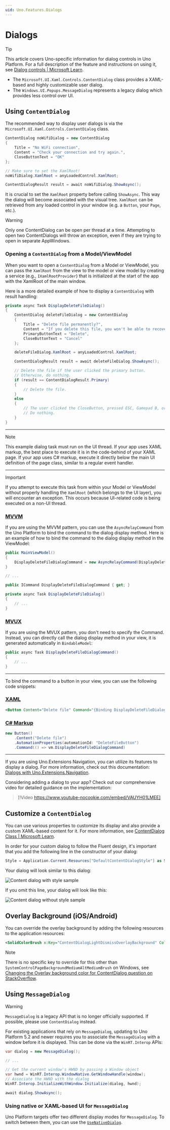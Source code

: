 ```yaml
---
uid: Uno.Features.Dialogs
---
```


# Dialogs

> [!TIP]
> This article covers Uno-specific information for dialog controls in Uno Platform. For a full description of the feature and instructions on using it, see [Dialog controls | Microsoft Learn](https://learn.microsoft.com/windows/apps/design/controls/dialogs-and-flyouts/dialogs).

* The `Microsoft.UI.Xaml.Controls.ContentDialog` class provides a XAML-based and highly customizable user dialog.
* The `Windows.UI.Popups.MessageDialog` represents a legacy dialog which provides less control over UI.

## Using `ContentDialog`

The recommended way to display user dialogs is via the `Microsoft.UI.Xaml.Controls.ContentDialog` class.

```csharp
ContentDialog noWifiDialog = new ContentDialog
{
    Title = "No WiFi connection",
    Content = "Check your connection and try again.",
    CloseButtonText = "OK"
};

// Make sure to set the XamlRoot!
noWifiDialog.XamlRoot = anyLoadedControl.XamlRoot;

ContentDialogResult result = await noWifiDialog.ShowAsync();
```

It is crucial to set the `XamlRoot` property before calling `ShowAsync`. This way the dialog will become associated with the visual tree. `XamlRoot` can be retrieved from any loaded control in your window (e.g. a `Button`, your `Page`, etc.).

> [!WARNING]
> Only one ContentDialog can be open per thread at a time. Attempting to open two ContentDialogs will throw an exception, even if they are trying to open in separate AppWindows.

### Opening a `ContentDialog` from a Model/ViewModel

When you want to open a `ContentDialog` from a Model or ViewModel, you can pass the `XamlRoot` from the view to the model or view model by creating a service (e.g., `IXamlRootProvider`) that is initialized at the start of the app with the XamlRoot of the main window.
<!-- TODO: Add this magic IXamlRootProvider to Uno somewhere! Naming something not existing here, where someone new could just discover this whole topic will most likly not beeing able to get this correctly set up (remarks to UI thread and non UI-Thread)! -->

Here is a more detailed example of how to display a `ContentDialog` with result handling:

```csharp
private async Task DisplayDeleteFileDialog()
{
    ContentDialog deleteFileDialog = new ContentDialog
    {
        Title = "Delete file permanently?",
        Content = "If you delete this file, you won't be able to recover it. Do you want to delete it?",
        PrimaryButtonText = "Delete",
        CloseButtonText = "Cancel"
    };

    deleteFileDialog.XamlRoot = anyLoadedControl.XamlRoot;

    ContentDialogResult result = await deleteFileDialog.ShowAsync();

    // Delete the file if the user clicked the primary button.
    // Otherwise, do nothing.
    if (result == ContentDialogResult.Primary)
    {
        // Delete the file.
    }
    else
    {
        // The user clicked the CloseButton, pressed ESC, Gamepad B, or the system back button.
        // Do nothing.
    }
}
```

---
> [!NOTE]
> This example dialog task must run on the UI thread. If your app uses XAML markup, the best place to execute it is in the code-behind of your XAML page. If your app uses C# markup, execute it directly below the main UI definition of the page class, similar to a regular event handler.

---

> [!IMPORTANT]
> If you attempt to execute this task from within your Model or ViewModel without properly handling the `XamlRoot` (which belongs to the UI layer), you will encounter an exception. This occurs because UI-related code is being executed on a non-UI thread.

### [MVVM](#tab/mvvm)

If you are using the MVVM pattern, you can use the `AsyncRelayCommand` from the Uno Platform to bind the command to the dialog display method. Here is an example of how to bind the command to the dialog display method in the ViewModel:

```csharp
public MainViewModel()
{
    DisplayDeleteFileDialogCommand = new AsyncRelayCommand(DisplayDeleteFileDialog);
}

// ...

public ICommand DisplayDeleteFileDialogCommand { get; }

private async Task DisplayDeleteFileDialog()
{
    // ...
}
```

### [MVUX](#tab/mvux)

If you are using the MVUX pattern, you don't need to specify the Command. Instead, you can directly call the dialog display method in your view, it is generated automatically in `BindableModel`:

```csharp
public async Task DisplayDeleteFileDialogCommand()
{
    // ...
}
```

---

To bind the command to a button in your view, you can use the following code snippets:

### [XAML](#tab/xaml)

```xml
<Button Content="Delete file" Command="{Binding DisplayDeleteFileDialogCommand}" />
```

### [C# Markup](#tab/cs-markup)

```csharp
new Button()
    .Content("Delete file")
    .AutomationProperties(automationId: "DeleteFileButton")
    .Command(() => vm.DisplayDeleteFileDialogCommand)
```

---

If you are using Uno.Extensions Navigation, you can utilize its features to display a dialog. For more information, check out this documentation: [Dialogs with Uno.Extensions.Navigation](xref:Uno.Extensions.Navigation.HowToShowDialog).

Considering adding a dialog to your app? Check out our comprehensive video for detailed guidance on the implementation:

> [!Video https://www.youtube-nocookie.com/embed/VAUYH01LMEE]

## Customize a `ContentDialog`

You can use various properties to customize its display and also provide a custom XAML-based content for it. For more information, see [ContentDialog Class | Microsoft Learn](https://learn.microsoft.com/windows/windows-app-sdk/api/winrt/microsoft.ui.xaml.controls.contentdialog).

In order for your custom dialog to follow the Fluent design, it's important that you add the following line in the constructor of your dialog:

```csharp
Style = Application.Current.Resources["DefaultContentDialogStyle"] as Style;
```

Your dialog will look similar to this dialog:

![Content dialog with style sample](../Assets/features/contentdialog/withstyle.png)

If you omit this line, your dialog will look like this:

![Content dialog without style sample](../Assets/features/contentdialog/withoutstyle.png)

## Overlay Background (iOS/Android)

You can override the overlay background by adding the following resources to the application resources:

```xml
<SolidColorBrush x:Key="ContentDialogLightDismissOverlayBackground" Color="#99000000" />
```

> [!NOTE]
> There is no specific key to override for this other than `SystemControlPageBackgroundMediumAltMediumBrush` on Windows, see [Changing the Overlay background color for ContentDialog question on StackOverflow](https://stackoverflow.com/a/40397576).

## Using `MessageDialog`

> [!WARNING]
> `MessageDialog` is a legacy API that is no longer officially supported. If possible, please use `ContentDialog` instead.

For existing applications that rely on `MessageDialog`, updating to Uno Platform 5.2 and newer requires you to associate the `MessageDialog` with a window before it is displayed. This can be done via the `WinRT.Interop` APIs:

```csharp
var dialog = new MessageDialog();

// ...

// Get the current window's HWND by passing a Window object
var hwnd = WinRT.Interop.WindowNative.GetWindowHandle(window);
// Associate the HWND with the dialog
WinRT.Interop.InitializeWithWindow.Initialize(dialog, hwnd);

await dialog.ShowAsync();
```

### Using native or XAML-based UI for `MessageDialog`

Uno Platform targets offer two different display modes for `MessageDialog`. To switch between them, you can use the [`UseNativeDialog`](../feature-flags.md#messagedialog).
